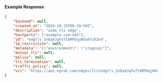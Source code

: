 <!-- Code generated for API Clients. DO NOT EDIT. -->

#### Example Response

```json
{
	"backend": null,
	"created_at": "2024-10-10T08:19:50Z",
	"description": "acme tls edge",
	"hostports": ["example.com:443"],
	"id": "edgtls_2nEq4JqFo7l6MFDqjWVa47cR2h4",
	"ip_restriction": null,
	"metadata": "{\"environment\": \"staging\"}",
	"mutual_tls": null,
	"policy": null,
	"tls_termination": null,
	"traffic_policy": null,
	"uri": "https://api.ngrok.com/edges/tls/edgtls_2nEq4JqFo7l6MFDqjWVa47cR2h4"
}
```
